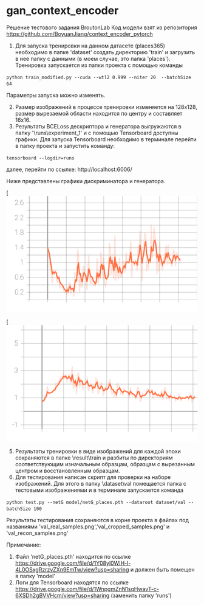 # gan_context_encoder
Решение тестового задания BroutonLab
Код модели взят из репозитория https://github.com/BoyuanJiang/context_encoder_pytorch

1. Для запуска тренировки на данном датасете (places365) необходимо в папке 'dataset' создать директорию 'train' и загрузить в нее папку с данными (в моем случае, это папка 'places'). Тренировка запускается из папки проекта с помощью команды 

 `python train_modified.py --cuda --wtl2 0.999 --niter 20  --batchSize 64 `
 
 Параметры запуска можно изменять. 
 
2. Размер изображений в процессе тренировки изменяется на 128х128,  размер вырезаемой области находится по центру и составляет 16х16.
3. Результаты BCELoss дескриптора и генератора выгружаются в папку '\runs\experiment_1' и с помощью Tensorboard доступны графики. Для запуска Tensorboard необходимо в терминале перейти в папку проекта и запустить команду: 

`tensorboard --logdir=runs`

далее, перейти по ссылке: http://localhost:6006/

Ниже представлены графики дискриминатора и генератора.

[![Дискриминатор:](https://github.com/RivkinMikhail/gan_context_encoder/blob/main/dis_loss.svg)


[![Генератор](https://github.com/RivkinMikhail/gan_context_encoder/blob/main/gen_loss.svg)

5. Результаты тренировки в виде изображений для каждой эпохи сохраняются в папке \result\train и разбиты по директориям соответствующим изначальным образцам, образцам с вырезанным центром и восстановленным образцам.
6. Для тестирования написан скрипт для проверки на наборе изображений. Для этого в папку \dataset\val помещается папка с тестовыми изображениями и в терминале запускается команда 

  `python test.py --netG model/netG_places.pth --dataroot dataset/val --batchSize 100`
  
 Результаты  тестирования сохраняются в корне проекта в файлах под названиями 'val_real_samples.png','val_cropped_samples.png' и 'val_recon_samples.png'

Примечание: 
1. Файл 'netG_places.pth' находится по ссылке https://drive.google.com/file/d/1Y08yl0WIH-l-4L0OSxgRzrzvZXn9EmTw/view?usp=sharing и должен быть помещен в папку 'model' 
2. Логи для Tensorboard находятся по ссылке https://drive.google.com/file/d/1WnpgmZnN1sqHwavT-c-6XSDh2gBVVHcm/view?usp=sharing (заменить папку 'runs') 
